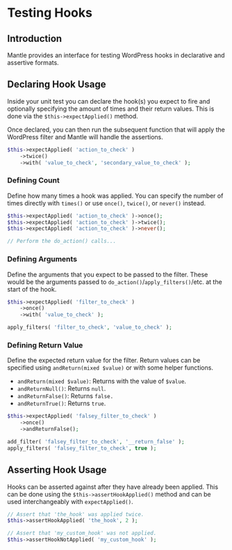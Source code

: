 # Testing Hooks

## Introduction

Mantle provides an interface for testing WordPress hooks in declarative and
assertive formats.

## Declaring Hook Usage

Inside your unit test you can declare the hook(s) you expect to fire and
optionally specifying the amount of times and their return values. This is done
via the `$this->expectApplied()` method.

Once declared, you can then run the subsequent function that will apply the
WordPress filter and Mantle will handle the assertions.

```php
$this->expectApplied( 'action_to_check' )
	->twice()
	->with( 'value_to_check', 'secondary_value_to_check' );
```

### Defining Count

Define how many times a hook was applied. You can specify the number of times
directly with `times()` or use `once()`, `twice()`, or `never()` instead.

```php
$this->expectApplied( 'action_to_check' )->once();
$this->expectApplied( 'action_to_check' )->twice();
$this->expectApplied( 'action_to_check' )->never();

// Perform the do_action() calls...
```

### Defining Arguments

Define the arguments that you expect to be passed to the filter. These would be
the arguments passed to `do_action()`/`apply_filters()`/etc. at the start of the
hook.

```php
$this->expectApplied( 'filter_to_check' )
	->once()
	->with( 'value_to_check' );

apply_filters( 'filter_to_check', 'value_to_check' );
```

### Defining Return Value

Define the expected return value for the filter. Return values can be specified
using `andReturn(mixed $value)` or with some helper functions.

* `andReturn(mixed $value)`: Returns with the value of `$value`.
* `andReturnNull()`: Returns `null`.
* `andReturnFalse()`: Returns `false.`
* `andReturnTrue()`: Returns `true`.

```php
$this->expectApplied( 'falsey_filter_to_check' )
	->once()
	->andReturnFalse();

add_filter( 'falsey_filter_to_check', '__return_false' );
apply_filters( 'falsey_filter_to_check', true );
```

## Asserting Hook Usage

Hooks can be asserted against after they have already been applied. This can be
done using the `$this->assertHookApplied()` method and can be used
interchangeably with `expectApplied()`.

```php
// Assert that 'the_hook' was applied twice.
$this->assertHookApplied( 'the_hook', 2 );

// Assert that 'my_custom_hook' was not applied.
$this->assertHookNotApplied( 'my_custom_hook' );
```
